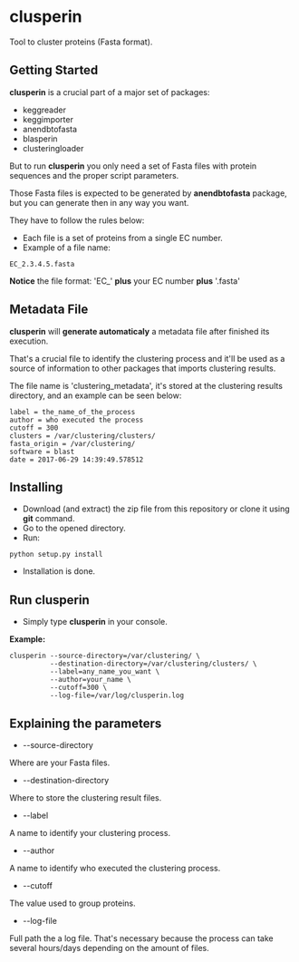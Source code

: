 # clusperin
Tool to cluster proteins (Fasta format).

## Getting Started

**clusperin** is a crucial part of a major set of packages: 

* keggreader
* keggimporter
* anendbtofasta
* blasperin
* clusteringloader

But to run **clusperin** you only need a set of Fasta files with protein sequences and the proper script parameters.

Those Fasta files is expected to be generated by **anendbtofasta** package, but you can generate then in any way you want.

They have to follow the rules below:

* Each file is a set of proteins from a single EC number.
* Example of a file name:

```
EC_2.3.4.5.fasta
```

**Notice** the file format: 'EC\_' **plus** your EC number **plus** '.fasta'


## Metadata File

**clusperin** will **generate automaticaly** a metadata file after finished its execution.

That's a crucial file to identify the clustering process and it'll be used as a source of information to other packages that imports clustering results.

The file name is 'clustering_metadata', it's stored at the clustering results directory, and an example can be seen below:

```
label = the_name_of_the_process 
author = who executed the process 
cutoff = 300
clusters = /var/clustering/clusters/
fasta_origin = /var/clustering/
software = blast
date = 2017-06-29 14:39:49.578512
```


## Installing

* Download (and extract) the zip file from this repository or clone it using **git** command.
* Go to the opened directory.
* Run:

```
python setup.py install
```

* Installation is done.


## Run clusperin

* Simply type **clusperin** in your console.

**Example:**

```
clusperin --source-directory=/var/clustering/ \
          --destination-directory=/var/clustering/clusters/ \
          --label=any_name_you_want \
          --author=your_name \
          --cutoff=300 \ 
          --log-file=/var/log/clusperin.log
```

## Explaining the parameters

* --source-directory

Where are your Fasta files.

* --destination-directory

Where to store the clustering result files.

* --label

A name to identify your clustering process.

* --author

A name to identify who executed the clustering process.

* --cutoff

The value used to group proteins.

* --log-file

Full path the a log file. That's necessary because the process can take several hours/days depending on the amount of files.





